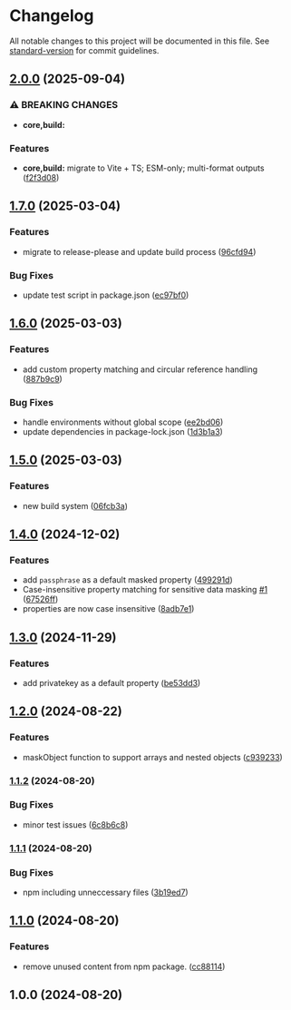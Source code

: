 # Changelog

All notable changes to this project will be documented in this file. See [standard-version](https://github.com/conventional-changelog/standard-version) for commit guidelines.

## [2.0.0](https://github.com/billchurch/jsmasker/compare/v1.7.0...v2.0.0) (2025-09-04)


### ⚠ BREAKING CHANGES

* **core,build:** 

### Features

* **core,build:** migrate to Vite + TS; ESM-only; multi-format outputs ([f2f3d08](https://github.com/billchurch/jsmasker/commit/f2f3d08669dca7390b2ec857ba2ad47f700ac67a))

## [1.7.0](https://github.com/billchurch/jsmasker/compare/v1.6.0...v1.7.0) (2025-03-04)


### Features

* migrate to release-please and update build process ([96cfd94](https://github.com/billchurch/jsmasker/commit/96cfd945c4c1811fb8734a5d3ca7393f171b1d95))


### Bug Fixes

* update test script in package.json ([ec97bf0](https://github.com/billchurch/jsmasker/commit/ec97bf03f06203e6cf28abba0c7b89f8f57adb2a))

## [1.6.0](https://github.com/billchurch/jsmasker/compare/v1.5.0...v1.6.0) (2025-03-03)


### Features

* add custom property matching and circular reference handling ([887b9c9](https://github.com/billchurch/jsmasker/commit/887b9c9af6f74c8afb91179c61dd6a5906caf2ef))


### Bug Fixes

* handle environments without global scope ([ee2bd06](https://github.com/billchurch/jsmasker/commit/ee2bd06c18a3dd9e48e09bcd25b7b1f9edb7b2d5))
* update dependencies in package-lock.json ([1d3b1a3](https://github.com/billchurch/jsmasker/commit/1d3b1a3f627192df8a762cabd861e2fd38f5ef79))

## [1.5.0](https://github.com/billchurch/jsmasker/compare/v1.4.0...v1.5.0) (2025-03-03)


### Features

* new build system ([06fcb3a](https://github.com/billchurch/jsmasker/commit/06fcb3ab82f68a4191732fcdd87f7e772870a0cb))

## [1.4.0](https://github.com/billchurch/webssh2_client/compare/v1.3.0...v1.4.0) (2024-12-02)


### Features

* add `passphrase` as a default masked property ([499291d](https://github.com/billchurch/webssh2_client/commit/499291d99307b8d9ad3f68082a04e6aaf9bc5f14))
* Case-insensitive property matching for sensitive data masking [#1](https://github.com/billchurch/jsmasker/issues/1) ([67526ff](https://github.com/billchurch/webssh2_client/commit/67526fffbef08bb339f53149f3f78a6748b5ba7a))
* properties are now case insensitive ([8adb7e1](https://github.com/billchurch/webssh2_client/commit/8adb7e152cd02b50f92b674f60c8161ef71647a1))

## [1.3.0](https://github.com/billchurch/webssh2_client/compare/v1.2.0...v1.3.0) (2024-11-29)


### Features

* add privatekey as a default property ([be53dd3](https://github.com/billchurch/webssh2_client/commit/be53dd3c9cd3d09337e1aec3765ad04111fc95ea))

## [1.2.0](https://github.com/billchurch/webssh2_client/compare/v1.1.2...v1.2.0) (2024-08-22)


### Features

* maskObject function to support arrays and nested objects ([c939233](https://github.com/billchurch/webssh2_client/commit/c93923305f11f4568e9659fef41e4fbd548d17c4))

### [1.1.2](https://github.com/billchurch/webssh2_client/compare/v1.1.1...v1.1.2) (2024-08-20)


### Bug Fixes

* minor test issues ([6c8b6c8](https://github.com/billchurch/webssh2_client/commit/6c8b6c8e2fe0c7b1a50dcce6c23556a3528b6d2a))

### [1.1.1](https://github.com/billchurch/webssh2_client/compare/v1.1.0...v1.1.1) (2024-08-20)


### Bug Fixes

* npm including unneccessary files ([3b19ed7](https://github.com/billchurch/webssh2_client/commit/3b19ed7cf1e9f1bb849699ad730511b17ecb5849))

## [1.1.0](https://github.com/billchurch/webssh2_client/compare/v1.0.0...v1.1.0) (2024-08-20)


### Features

* remove unused content from npm package. ([cc88114](https://github.com/billchurch/webssh2_client/commit/cc88114e43b2edea96a9b2f566c68a3d4eeee2bb))

## 1.0.0 (2024-08-20)

